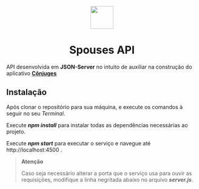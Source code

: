 <p align="center">
  <img src="https://user-images.githubusercontent.com/44936493/93939580-5faa1c80-fd01-11ea-9f75-20c5b3fba3a8.png" width="60" height="60"/>
  <h1 align="center">Spouses API</h1>
</p>

API desenvolvida em **JSON-Server** no intuito de auxiliar na construção do aplicativo [**Cônjuges**](http://example.com)

## Instalação
Após clonar o repositório para sua máquina, e execute os comandos à seguir no seu _Terminal_.

Execute **_npm install_** para instalar todas as dependências necessárias ao projeto.

Execute **_npm start_** para executar o serviço e navegue até http://localhost:4500 .

> **Atenção**
>
> Caso seja necessário alterar a porta que o serviço usa para ouvir as requisições, modifique a linha negritada abaixo no arquivo **_server.js_**.

```code

```
